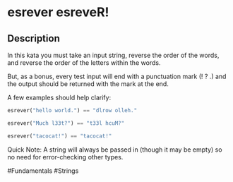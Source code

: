 # esrever esreveR!

## Description
In this kata you must take an input string, reverse the order of the words, and reverse the order of the letters within the words.

But, as a bonus, every test input will end with a punctuation mark (! ? .) and the output should be returned with the mark at the end.

A few examples should help clarify:

```python
esrever("hello world.") == "dlrow olleh."

esrever("Much l33t?") == "t33l hcuM?"

esrever("tacocat!") == "tacocat!"
```

Quick Note: A string will always be passed in (though it may be empty) so no need for error-checking other types.

#Fundamentals #Strings